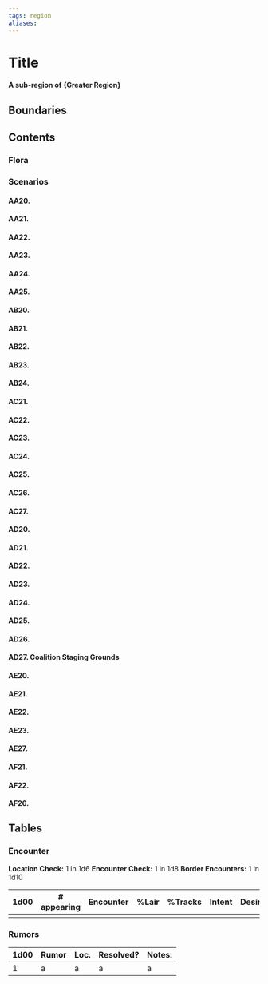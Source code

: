 ```yaml
---
tags: region
aliases:
---
```

# Title
#### A sub-region of {Greater Region}
## Boundaries
## Contents
### Flora
### Scenarios
#### AA20.
#### AA21.
#### AA22.
#### AA23.
#### AA24.
#### AA25.
#### AB20.
#### AB21.
#### AB22.
#### AB23.
#### AB24.
#### AC21.
#### AC22.
#### AC23.
#### AC24.
#### AC25.
#### AC26.
#### AC27.
#### AD20.
#### AD21.
#### AD22.
#### AD23.
#### AD24.
#### AD25.
#### AD26.
#### AD27. Coalition Staging Grounds
#### AE20.
#### AE21.
#### AE22.
#### AE23.
#### AE27.
#### AF21.
#### AF22.
#### AF26.

## Tables
### Encounter
**Location Check:** 1 in 1d6
**Encounter Check:** 1 in 1d8
**Border Encounters:** 1 in 1d10


| 1d00 | # appearing | Encounter | %Lair | %Tracks | Intent | Desire |
| ---- | ----------- | --------- | ----- | ------- | ------ | ------ |
|      |             |           |       |         |        |        |

### Rumors
| 1d00 | Rumor | Loc. | Resolved? | Notes: |
|------|-------|------|-----------|--------|
| 1    | a     | a    | a         | a      |